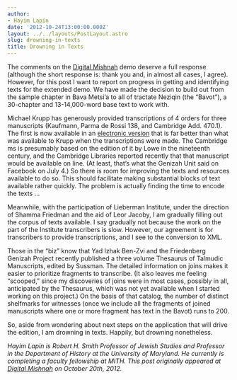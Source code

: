 ```yaml
---
author:
- Hayim Lapin
date: '2012-10-24T13:00:00.000Z'
layout: ../../layouts/PostLayout.astro
slug: drowning-in-texts
title: Drowning in Texts
---
```


The comments on the [Digital Mishnah](http://www.digitalmishnah.org) demo deserve a full response (although the short response is: thank you and, in almost all cases, I agree). However, for this post I want to report on progress in getting and identifying texts for the extended demo. We have made the decision to build out from the sample chapter in Bava Metsi’a to all of tractate Neziqin (the “Bavot”), a 30-chapter and 13-14,000-word base text to work with.

Michael Krupp has generously provided transcriptions of 4 orders for three manuscripts (Kaufmann, Parma de Rossi 138, and Cambridge Add. 470.1). The first is now available in an [electronic version](http://kaufmann.mtak.hu/en/ms50/ms50-coll1.htm) that is far better than what was available to Krupp when the transcriptions were made. The Cambridge ms is presumably based on the edition of it by Lowe in the nineteenth century, and the Cambridge Libraries reported recently that that manuscript would be available on line. (At least, that’s what the Genizah Unit said on Facebook on July 4.) So there is room for improving the texts and resources available to do so. This should facilitate making substantial blocks of text available rather quickly. The problem is actually finding the time to encode the texts …

Meanwhile, with the participation of Lieberman Institute, under the direction of Shamma Friedman and the aid of Leor Jacoby, I am gradually filling out the corpus of texts available. I say gradually not because the work on the part of the Institute transcribers is slow. However, our agreement is for transcribers to provide transcriptions, and I see to the conversion to XML.

Those in the “biz” know that Yad Izhak Ben-Zvi and the Friedenberg Genizah Project recently published a three volume Thesaurus of Talmudic Manuscripts, edited by Sussman. The detailed information on joins makes it easier to prioritize fragments to transcribe. (It also leaves me feeling “scooped,” since my discoveries of joins were in most cases, possibly in all, anticipated by the Thesaurus, which was not yet available when I started working on this project.) On the basis of that catalog, the number of distinct shelfmarks for witnesses (once we include all the fragments of joined manuscripts where one or more fragment has text in the Bavot) runs to 200.

So, aside from wondering about next steps on the application that will drive the edition, I am drowning in texts. Happily, but drowning nonetheless.

_Hayim Lapin is Robert H. Smith Professor of Jewish Studies and Professor in the Department of History at the University of Maryland. He currently is completing a faculty fellowship at MITH. This post originally appeared at [Digital Mishnah](http://www.digitalmishnah.org/uncategorized/live-demo/) on October 20th, 2012._